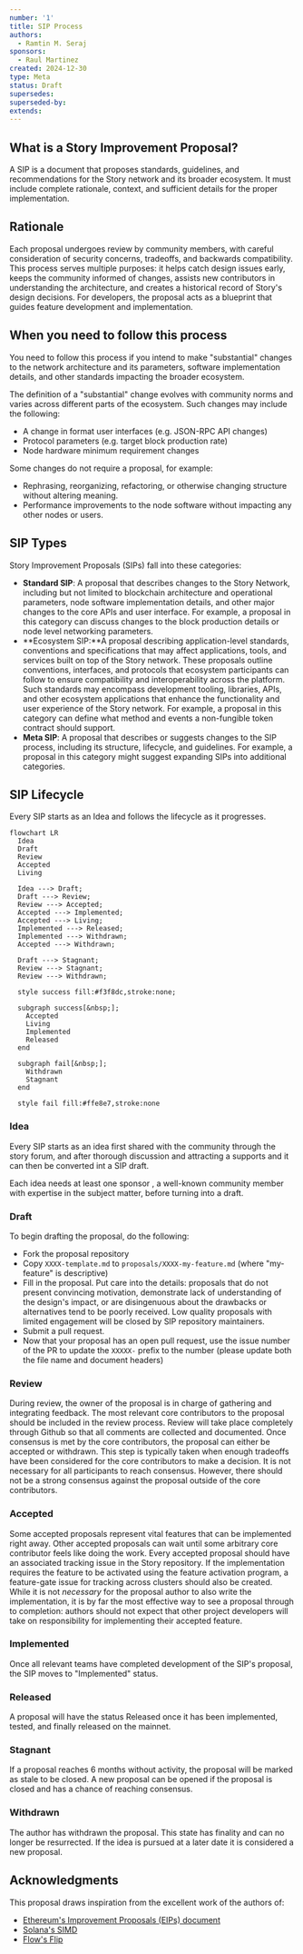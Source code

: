 ```yaml
---
number: '1'
title: SIP Process
authors:
  - Ramtin M. Seraj
sponsors: 
  - Raul Martinez
created: 2024-12-30
type: Meta
status: Draft
supersedes: 
superseded-by: 
extends: 
---
```


## What is a Story Improvement Proposal?

A SIP is a document that proposes standards, guidelines, and recommendations for the Story network and its broader ecosystem. It must include complete rationale, context, and sufficient details for the proper implementation.

## Rationale

Each proposal undergoes review by community members, with careful consideration of security concerns, tradeoffs, and backwards compatibility. This process serves multiple purposes: it helps catch design issues early, keeps the community informed of changes, assists new contributors in understanding the architecture, and creates a historical record of Story's design decisions. For developers, the proposal acts as a blueprint that guides feature development and implementation.

## When you need to follow this process

You need to follow this process if you intend to make "substantial" changes to
the network architecture and its parameters, software implementation details, and other standards impacting the broader ecosystem. 

The definition of a "substantial" change evolves with community norms and varies across different parts of the ecosystem. Such changes may include the following:

- A change in format user interfaces (e.g. JSON-RPC API changes)
- Protocol parameters (e.g. target block production rate)
- Node hardware minimum requirement changes

Some changes do not require a proposal, for example:

- Rephrasing, reorganizing, refactoring, or otherwise changing structure without altering meaning.
- Performance improvements to the node software without impacting any other nodes or users.

## SIP Types

Story Improvement Proposals (SIPs) fall into these categories:

- **Standard SIP**: A proposal that describes changes to the Story Network, including but not limited to blockchain architecture and operational parameters, node software implementation details, and other major changes to the core APIs and user interface. For example, a proposal in this category can discuss changes to the block production details or node level networking parameters.
- **Ecosystem SIP:**A proposal describing application-level standards, conventions and specifications that may affect applications, tools, and services built on top of the Story network. These proposals outline conventions, interfaces, and protocols that ecosystem participants can follow to ensure compatibility and interoperability across the platform.  Such standards may encompass development tooling, libraries, APIs, and other ecosystem applications that enhance the functionality and user experience of the Story network. For example, a proposal in this category can define what method and events a non-fungible token contract should support.
- **Meta SIP**: A proposal that describes or suggests changes to the SIP process, including its structure, lifecycle, and guidelines. For example, a proposal in this category might suggest expanding SIPs into additional categories.

## SIP Lifecycle

Every SIP starts as an Idea and follows the lifecycle as it progresses.

```mermaid
flowchart LR
  Idea
  Draft
  Review
  Accepted
  Living

  Idea ---> Draft;
  Draft ---> Review;
  Review ---> Accepted;
  Accepted ---> Implemented;
  Accepted ---> Living;
  Implemented ---> Released;
  Implemented ---> Withdrawn;
  Accepted ---> Withdrawn;

  Draft ---> Stagnant;
  Review ---> Stagnant;
  Review ---> Withdrawn;

  style success fill:#f3f8dc,stroke:none;
  
  subgraph success[&nbsp;];
    Accepted
    Living
    Implemented
    Released
  end
  
  subgraph fail[&nbsp;];
    Withdrawn
    Stagnant
  end

  style fail fill:#ffe8e7,stroke:none
```

### Idea

Every SIP starts as an idea first shared with the community through the story forum, and after thorough discussion and attracting a supports and it can then be converted int a SIP draft. 

Each idea needs at least one sponsor , a well-known community member with expertise in the subject matter, before turning into a draft. 

### Draft

To begin drafting the proposal, do the following:

- Fork the proposal repository
- Copy `XXXX-template.md` to `proposals/XXXX-my-feature.md` (where "my-feature"
is descriptive)
- Fill in the proposal. Put care into the details: proposals that do not
present convincing motivation, demonstrate lack of understanding of the
design's impact, or are disingenuous about the drawbacks or alternatives tend
to be poorly received. Low quality proposals with limited engagement will be
closed by SIP repository maintainers.
- Submit a pull request.
- Now that your proposal has an open pull request, use the issue number of the
PR to update the `XXXXX-` prefix to the number (please update both the file name and document headers)

### Review

During review, the owner of the proposal is in charge of gathering and
integrating feedback. The most relevant core contributors to the proposal
should be included in the review process. Review will take place completely
through Github so that all comments are collected and documented. Once
consensus is met by the core contributors, the proposal can either be accepted
or withdrawn. This step is typically taken when enough tradeoffs have been
considered for the core contributors to make a decision. It is not necessary
for all participants to reach consensus. However, there should not be a strong
consensus against the proposal outside of the core contributors.

### Accepted

Some accepted proposals represent vital features that can be implemented right
away. Other accepted proposals can wait until some arbitrary core contributor
feels like doing the work. Every accepted proposal should have an associated
tracking issue in the Story repository. If the implementation requires the
feature to be activated using the feature activation program, a feature-gate
issue for tracking across clusters should also be created. While it is not
*necessary* for the proposal author to also write the implementation, it is by
far the most effective way to see a proposal through to completion: authors
should not expect that other project developers will take on responsibility for
implementing their accepted feature.

### Implemented

Once all relevant teams have completed development of the SIP's proposal, the SIP moves to "Implemented" status.

### Released

A proposal will have the status Released once it has been implemented,
tested, and finally released on the mainnet.

### Stagnant

If a proposal reaches 6 months without activity, the proposal will be
marked as stale to be closed. A new proposal can be opened if the proposal is
closed and has a chance of reaching consensus.

### Withdrawn

The author has withdrawn the proposal. This state has finality and can no
longer be resurrected. If the idea is pursued at a later date it is considered
a new proposal.

## Acknowledgments

This proposal draws inspiration from the excellent work of the authors of:

- [Ethereum's Improvement Proposals (EIPs) document](https://eips.ethereum.org/EIPS/eip-1)
- [Solana's SIMD](https://github.com/solana-foundation/solana-improvement-documents/blob/main/proposals/0001-simd-process.md)
- [Flow's Flip](https://github.com/onflow/flips)

